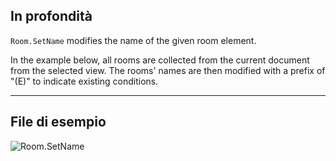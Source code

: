 ## In profondità
`Room.SetName` modifies the name of the given room element.

In the example below, all rooms are collected from the current document from the selected view. The rooms' names are then modified with a prefix of "(E)" to indicate existing conditions.
___
## File di esempio

![Room.SetName](./Revit.Elements.Room.SetName_img.jpg)
